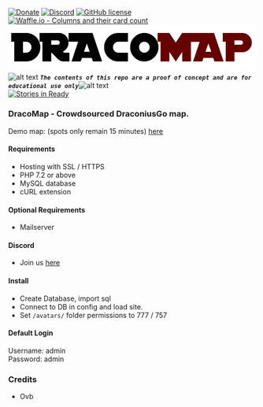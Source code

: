 <!-- define variables -->
[1.1]: http://i.imgur.com/M4fJ65n.png (ATTENTION)
[![Donate](https://img.shields.io/badge/Donate-PayPal-green.svg)](https://www.paypal.me/rocketbot) 
[![Discord](https://img.shields.io/badge/Discord-Online-blue.svg)](https://discord.gg/rkm4xhX)
[![GitHub license](https://img.shields.io/badge/license-GNU-blue.svg)](https://raw.githubusercontent.com/Account-Managers/DracoMap/master/LICENSE.md) [![Waffle.io - Columns and their card count](https://badge.waffle.io/Account-Managers/DracoMap.svg?columns=all)](https://waffle.io/Account-Managers/DracoMap)</br>
<img src="https://github.com/Account-Managers/DracoMap/blob/master/logo.png" alt="DracoMap Logo"/>
</br>![alt text][1.1] <strong><em>`The contents of this repo are a proof of concept and are for educational use only`</em></strong>![alt text][1.1]<br/>
[![Stories in Ready](https://discordapp.com/api/guilds/335455302965002242/widget.png?style=banner3&time-)](https://discord.gg/rkm4xhX)


### DracoMap - Crowdsourced DraconiusGo map.
Demo map: (spots only remain 15 minutes) <a href="https://webpokemon.net/DracoMap/">here</a>

#### Requirements

- Hosting with SSL / HTTPS
- PHP 7.2 or above
- MySQL database
- cURL extension

#### Optional Requirements

- Mailserver

#### Discord

- Join us <a href="https://discord.gg/rkm4xhX">here</a>

#### Install
- Create Database, import sql
- Connect to DB in config and load site.
- Set `/avatars/` folder permissions to 777 / 757

#### Default Login
Username: admin<br>
Password: admin

### Credits
 - Ovb
